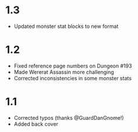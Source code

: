 # 1.3
- Updated monster stat blocks to new format

# 1.2
- Fixed reference page numbers on Dungeon #193
- Made Wererat Assassin more challenging
- Corrected inconsistencies in some monster stats

# 1.1
- Corrected typos (thanks @GuardDanGnome!)
- Added back cover